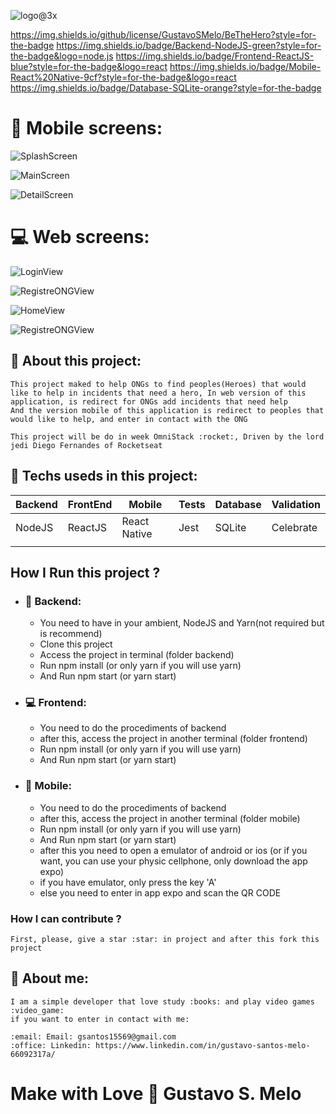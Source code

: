 ![logo@3x](https://user-images.githubusercontent.com/45046288/77839744-d18c1980-7155-11ea-9769-bd8009f8ad73.png)

https://img.shields.io/github/license/GustavoSMelo/BeTheHero?style=for-the-badge
https://img.shields.io/badge/Backend-NodeJS-green?style=for-the-badge&logo=node.js
https://img.shields.io/badge/Frontend-ReactJS-blue?style=for-the-badge&logo=react
https://img.shields.io/badge/Mobile-React%20Native-9cf?style=for-the-badge&logo=react
https://img.shields.io/badge/Database-SQLite-orange?style=for-the-badge

# :iphone: Mobile screens:

![SplashScreen](https://user-images.githubusercontent.com/45046288/77839936-f8e3e600-7157-11ea-837c-17590d71753f.jpg)

![MainScreen](https://user-images.githubusercontent.com/45046288/77839942-0bf6b600-7158-11ea-9713-55426a834bd4.jpg)

![DetailScreen](https://user-images.githubusercontent.com/45046288/77839956-36487380-7158-11ea-8136-b671dd906d7a.jpg)

# :computer: Web screens:

![LoginView](https://user-images.githubusercontent.com/45046288/77839969-655ee500-7158-11ea-8323-6713a0509454.png)

![RegistreONGView](https://user-images.githubusercontent.com/45046288/77839976-73146a80-7158-11ea-9c43-96710d9263ac.png)

![HomeView](https://user-images.githubusercontent.com/45046288/77839979-7b6ca580-7158-11ea-968f-1db3c840a6ea.png)

![RegistreONGView](https://user-images.githubusercontent.com/45046288/77839981-8293b380-7158-11ea-8a70-457146fc9da1.png)

## :memo: About this project:

    This project maked to help ONGs to find peoples(Heroes) that would like to help in incidents that need a hero, In web version of this application, is redirect for ONGs add incidents that need help
    And the version mobile of this application is redirect to peoples that would like to help, and enter in contact with the ONG

    This project will be do in week OmniStack :rocket:, Driven by the lord jedi Diego Fernandes of Rocketseat

## :rocket: Techs useds in this project:

| Backend | FrontEnd | Mobile       | Tests | Database | Validation |
| ------- | -------- | ------------ | ----- | -------- | ---------- |
| NodeJS  | ReactJS  | React Native | Jest  | SQLite   | Celebrate  |
|         |          |              |       |          |            |

## How I Run this project ?

- ### :floppy_disk: Backend:

  - You need to have in your ambient, NodeJS and Yarn(not required but is
    recommend)
  - Clone this project
  - Access the project in terminal (folder backend)
  - Run npm install (or only yarn if you will use yarn)
  - And Run npm start (or yarn start)

- ### :computer: Frontend:

  - You need to do the procediments of backend
  - after this, access the project in another terminal (folder frontend)
  - Run npm install (or only yarn if you will use yarn)
  - And Run npm start (or yarn start)

- ### :iphone: Mobile:

  - You need to do the procediments of backend
  - after this, access the project in another terminal (folder mobile)
  - Run npm install (or only yarn if you will use yarn)
  - And Run npm start (or yarn start)
  - after this you need to open a emulator of android or ios (or if you want,
    you can use your physic cellphone, only download the app expo)
  - if you have emulator, only press the key 'A'
  - else you need to enter in app expo and scan the QR CODE

### How I can contribute ?

    First, please, give a star :star: in project and after this fork this project

## :bust_in_silhouette: About me:

    I am a simple developer that love study :books: and play video games :video_game:
    if you want to enter in contact with me:

    :email: Email: gsantos15569@gmail.com
    :office: Linkedin: https://www.linkedin.com/in/gustavo-santos-melo-66092317a/

# Make with Love :heartbeat: Gustavo S. Melo
